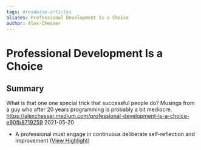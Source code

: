 ```yaml
---
tags: #readwise-articles
aliases: Professional Development Is a Choice
author: Alex-Chesser
---
```

# Professional Development Is a Choice

## Summary
What is that one one special trick that successful people do? Musings from a guy who after 20 years programming is probably a bit mediocre.
https://alexchesser.medium.com/professional-development-is-a-choice-e90fb8719259
2021-05-20

- A professional must engage in continuous deliberate self-reflection and improvement ([View Highlight](https://read.readwise.io/read/01h9dwr10z0jgb7q0nh4xbheea))
